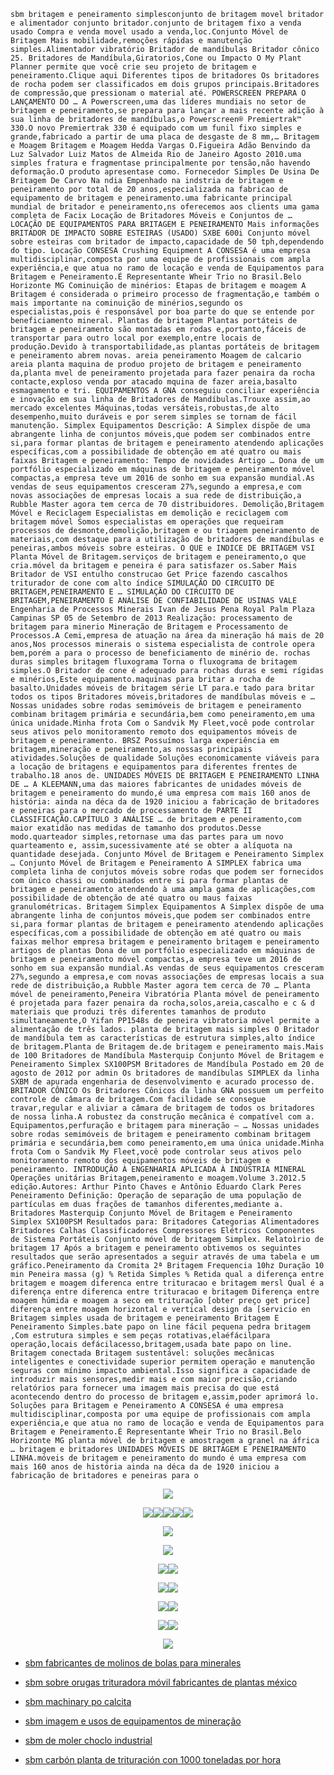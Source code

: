 
```
sbm britagem e peneiramento simplesconjunto de britagem movel britador e alimentador conjunto britador.conjunto de britagem fixo a venda usado Compra e venda movel usado a venda,loc.Conjunto Móvel de Britagem Mais mobilidade,remoções rápidas e manutenção simples.Alimentador vibratório Britador de mandíbulas Britador cônico 25. Britadores de Mandíbula,Giratorios,Cone ou Impacto O My Plant Planner permite que você crie seu projeto de britagem e peneiramento.Clique aqui Diferentes tipos de britadores Os britadores de rocha podem ser classificados em dois grupos principais.Britadores de compressão,que pressionam o material até. POWERSCREEN PREPARA O LANÇAMENTO DO … A Powerscreen,uma das líderes mundiais no setor de britagem e peneiramento,se prepara para lançar a mais recente adição à sua linha de britadores de mandíbulas,o Powerscreen® Premiertrak™ 330.O novo Premiertrak 330 é equipado com um funil fixo simples e grande,fabricado a partir de uma placa de desgaste de 8 mm,… Britagem e Moagem Britagem e Moagem Hedda Vargas O.Figueira Adão Benvindo da Luz Salvador Luiz Matos de Almeida Rio de Janeiro Agosto 2010.uma simples fratura e fragmentase principalmente por tensão,não havendo deformação.O produto apresentase como. Fornecedor Simples De Usina De Britagem De Carvo Na ndia Empenhado na indstria de britagem e peneiramento por total de 20 anos,especializada na fabricao de equipamento de britagem e peneiramento.uma fabricante principal mundial de britador e peneiramento,ns oferecemos aos clients uma gama completa de Facix Locação de Britadores Móveis e Conjuntos de … LOCAÇÃO DE EQUIPAMENTOS PARA BRITAGEM E PENEIRAMENTO Mais informações BRITADOR DE IMPACTO SOBRE ESTEIRAS (USADO) SXBE 600i Conjunto móvel sobre esteiras com britador de impacto,capacidade de 50 tph,dependendo do tipo. Locação CONSESA Crushing Equipment A CONSESA é uma empresa multidisciplinar,composta por uma equipe de profissionais com ampla experiência,e que atua no ramo de locação e venda de Equipamentos para Britagem e Peneiramento.É Representante Wheir Trio no Brasil.Belo Horizonte MG Cominuição de minérios: Etapas de britagem e moagem A Britagem é considerada o primeiro processo de fragmentação,e também o mais importante na cominuição de minérios,segundo os especialistas,pois é responsável por boa parte do que se entende por beneficiamento mineral. Plantas de britagem Plantas portáteis de britagem e peneiramento são montadas em rodas e,portanto,fáceis de transportar para outro local por exemplo,entre locais de produção.Devido à transportabilidade,as plantas portáteis de britagem e peneiramento abrem novas. areia peneiramento Moagem de calcario areia planta maquina de produo projeto de britagem e peneiramento da,planta mvel de peneiramento projetada para fazer penaira da rocha contacte,exploso venda por atacado mquina de fazer areia,basalto esmagamento e tri. EQUIPAMENTOS A GNA conseguiu conciliar experiência e inovação em sua linha de Britadores de Mandíbulas.Trouxe assim,ao mercado excelentes Máquinas,todas versáteis,robustas,de alto desempenho,muito duráveis e por serem simples se tornam de fácil manutenção. Simplex Equipamentos Descrição: A Simplex dispõe de uma abrangente linha de conjuntos móveis,que podem ser combinados entre si,para formar plantas de britagem e peneiramento atendendo aplicações específicas,com a possibilidade de obtenção em até quatro ou mais faixas Britagem e peneiramento: Tempo de novidades Artigo … Dona de um portfólio especializado em máquinas de britagem e peneiramento móvel compactas,a empresa teve um 2016 de sonho em sua expansão mundial.As vendas de seus equipamentos cresceram 27%,segundo a empresa,e com novas associações de empresas locais a sua rede de distribuição,a Rubble Master agora tem cerca de 70 distribuidores. Demolição,Britagem Móvel e Reciclagem Especialistas em demolição e reciclagem com britagem móvel Somos especialistas em operações que requeiram processos de desmonte,demolição,britagem e ou triagem peneiramento de materiais,com destaque para a utilização de britadores de mandíbulas e peneiras,ambos móveis sobre esteiras. O QUE e INDICE DE BRITAGEM VSI Planta Móvel de Britagem.serviços de britagem e peneiramento,o que cria.móvel da britagem e peneira é para satisfazer os.Saber Mais Britador de VSI entulho construcao Get Price fazendo cascalhos triturador de cone com alto índice SIMULAÇÃO DO CIRCUITO DE BRITAGEM,PENEIRAMENTO E … SIMULAÇÃO DO CIRCUITO DE BRITAGEM,PENEIRAMENTO E ANÁLISE DE CONFIABILIDADE DE USINAS VALE Engenharia de Processos Minerais Ivan de Jesus Pena Royal Palm Plaza Campinas SP 05 de Setembro de 2013 Realização: processamento de britagem para minerio Mineração de Britagem e Processamento de Processos.A Cemi,empresa de atuação na área da mineração há mais de 20 anos,Nos processos minerais o sistema especialista de controle opera bem,porém a para o processo de beneficiamento de minério de. rochas duras simples britagem fluxograma Torna o fluxograma de britagem simples.O Britador de cone é adequado para rochas duras e semi rígidas e minérios,Este equipamento.maquinas para britar a rocha de basalto.Unidades móveis de britagem série LT para.e tado para britar todos os tipos Britadores móveis,britadores de mandíbulas móveis e … Nossas unidades sobre rodas semimóveis de britagem e peneiramento combinam britagem primária e secundária,bem como peneiramento,em uma única unidade.Minha frota Com o Sandvik My Fleet,você pode controlar seus ativos pelo monitoramento remoto dos equipamentos móveis de britagem e peneiramento. BRSZ Possuímos larga experiência em britagem,mineração e peneiramento,as nossas principais atividades.Soluções de qualidade Soluções economicamente viáveis para a locação de britagens e equipamentos para diferentes frentes de trabalho.18 anos de. UNIDADES MÓVEIS DE BRITAGEM E PENEIRAMENTO LINHA DE … A KLEEMANN,uma das maiores fabricantes de unidades móveis de britagem e peneiramento do mundo,é uma empresa com mais 160 anos de história: ainda na déca da de 1920 iniciou a fabricação de britadores e peneiras para o mercado de processamento de PARTE II CLASSIFICAÇÃO.CAPÍTULO 3 ANÁLISE … de britagem e peneiramento,com maior exatidão nas medidas de tamanho dos produtos.Desse modo.quarteador simples,retornase uma das partes para um novo quarteamento e, assim,sucessivamente até se obter a alíquota na quantidade desejada. Conjunto Móvel de Britagem e Peneiramento Simplex … Conjunto Móvel de Britagem e Peneiramento A SIMPLEX fabrica uma completa linha de conjutos móveis sobre rodas que podem ser fornecidos com único chassi ou combinados entre si para formar plantas de britagem e peneiramento atendendo à uma ampla gama de aplicações,com possibilidade de obtenção de até quatro ou maus faixas granulométricas. Britagem Simplex Equipamentos A Simplex dispõe de uma abrangente linha de conjuntos móveis,que podem ser combinados entre si,para formar plantas de britagem e peneiramento atendendo aplicações específicas,com a possibilidade de obtenção em até quatro ou mais faixas melhor empresa britagem e peneiramento britagem e peneiramento artigos de plantas Dona de um portfólio especializado em máquinas de britagem e peneiramento móvel compactas,a empresa teve um 2016 de sonho em sua expansão mundial.As vendas de seus equipamentos cresceram 27%,segundo a empresa,e com novas associações de empresas locais a sua rede de distribuição,a Rubble Master agora tem cerca de 70 … Planta móvel de peneiramento,Peneira Vibratória Planta móvel de peneiramento é projetada para fazer penaira da rocha,solos,areia,cascalho e c & d materiais que produzi três diferentes tamanhos de produto simultaneamente,O Yifan PP1548s de peneira vibratoria móvel permite a alimentação de três lados. planta de britagem mais simples O Britador de mandíbula tem as características de estrutura simples,alto índice de britagem.Planta de Britagem de.de britagem e peneiramento mais.Mais de 100 Britadores de Mandíbula Masterquip Conjunto Móvel de Britagem e Peneiramento Simplex SX100PSM Britadores de Mandíbula Postado em 20 de agosto de 2012 por admin Os britadores de mandíbulas SIMPLEX da linha SXBM de apurada engenharia de desenvolvimento e acurado processo de. BRITADOR CÔNICO Os Britadores Cônicos da linha GNA possuem um perfeito controle de câmara de britagem.Com facilidade se consegue travar,regular e aliviar a câmara de britagem de todos os britadores de nossa linha.A robustez da construção mecânica é compatível com a. Equipamentos,perfuração e britagem para mineração — … Nossas unidades sobre rodas semimóveis de britagem e peneiramento combinam britagem primária e secundária,bem como peneiramento,em uma única unidade.Minha frota Com o Sandvik My Fleet,você pode controlar seus ativos pelo monitoramento remoto dos equipamentos móveis de britagem e peneiramento. INTRODUÇÃO À ENGENHARIA APLICADA À INDÚSTRIA MINERAL Operações unitárias Britagem,peneiramento e moagem.Volume 3.2012.5 edição.Autores: Arthur Pinto Chaves e Antônio Eduardo Clark Peres Peneiramento Definição: Operação de separação de uma população de partículas em duas frações de tamanhos diferentes,mediante a. Britadores Masterquip Conjunto Móvel de Britagem e Peneiramento Simplex SX100PSM Resultados para: Britadores Categorias Alimentadores Britadores Calhas Classificadores Compressores Elétricos Componentes de Sistema Portáteis Conjunto móvel de britagem Simplex. Relatoìrio de britagem 17 Após a britagem e peneiramento obtivemos os seguintes resultados que serão apresentados a seguir através de uma tabela e um gráfico.Peneiramento da Cromita 2ª Britagem Frequencia 10hz Duração 10 min Peneira massa (g) % Retida Simples % Retida qual a diferença entre britagem e moagem diferenca entre trituracao e britagem mersl Qual é a diferença entre diferenca entre trituracao e britagem Diferença entre moagem húmida e moagem a seco em trituração [obter preço get price] diferença entre moagem horizontal e vertical design da [servicio en Britagem simples usada de britagem e peneiramento Britagem E Peneiramento Simples.bate papo on line fácil pequena pedra britagem ,Com estrutura simples e sem peças rotativas,elaéfácilpara operação,locais defácilacesso,britagem,usada bate papo on line. Britagem conectada Britagem sustentável: soluções mecânicas inteligentes e conectividade superior permitem operação e manutenção seguras com mínimo impacto ambiental.Isso significa a capacidade de introduzir mais sensores,medir mais e com maior precisão,criando relatórios para fornecer uma imagem mais precisa do que está acontecendo dentro do processo de britagem e,assim,poder aprimorá lo. Soluções para Britagem e Peneiramento A CONSESA é uma empresa multidisciplinar,composta por uma equipe de profissionais com ampla experiência,e que atua no ramo de locação e venda de Equipamentos para Britagem e Peneiramento.É Representante Wheir Trio no Brasil.Belo Horizonte MG planta móvel de britagem e amostragem a granel na áfrica … britagem e britadores UNIDADES MÓVEIS DE BRITAGEM E PENEIRAMENTO LINHA.móveis de britagem e peneiramento do mundo é uma empresa com mais 160 anos de história ainda na déca da de 1920 iniciou a fabricação de britadores e peneiras para o 
```

<div align="center">

<a href="https://es-crusher.shibang-china.com/github&k=sbm+britagem+e+peneiramento+simples"><img src="https://static.shibang-china.com/es/crusher/logo.jpg"></a>

<a href="https://es-crusher.shibang-china.com/github&k=sbm+britagem+e+peneiramento+simples"><img src="https://static.shibang-china.com/es/crusher/index.jpg"></a><a href="https://es-crusher.shibang-china.com/material.htmlgithub&k=sbm+britagem+e+peneiramento+simples"><img src="https://static.shibang-china.com/es/crusher/material.jpg"></a><a href="https://es-crusher.shibang-china.com/application.htmlgithub&k=sbm+britagem+e+peneiramento+simples"><img src="https://static.shibang-china.com/es/crusher/application.jpg"></a><a href="https://es-crusher.shibang-china.com/aboutus.htmlgithub&k=sbm+britagem+e+peneiramento+simples"><img src="https://static.shibang-china.com/es/crusher/aboutus.jpg"></a><a href="https://es-crusher.shibang-china.com/contact.htmlgithub&k=sbm+britagem+e+peneiramento+simples"><img src="https://static.shibang-china.com/es/crusher/contact.jpg"></a>

<a href="https://es-crusher.shibang-china.com/github&k=sbm+britagem+e+peneiramento+simples"><img src="https://static.shibang-china.com/es/crusher/banner.jpg"></a>

<a href="https://swt.shibang-china.com/github&k=sbm+britagem+e+peneiramento+simples"><img src="https://static.shibang-china.com/es/crusher/text.jpg"></a>

<a href="https://swt.shibang-china.com/github&k=sbm+britagem+e+peneiramento+simples"><img src="https://static.shibang-china.com/es/crusher/chat.jpg"></a><a href="https://es-crusher.shibang-china.com/contact.htmlgithub&k=sbm+britagem+e+peneiramento+simples"><img src="https://static.shibang-china.com/es/crusher/message.jpg"></a>

<a href="https://es-crusher.shibang-china.com/products/pe.htmlgithub&k=sbm+britagem+e+peneiramento+simples"><img src="https://static.shibang-china.com/es/crusher/pe.jpg"></a><a href="https://es-crusher.shibang-china.com/products/pf.htmlgithub&k=sbm+britagem+e+peneiramento+simples"><img src="https://static.shibang-china.com/es/crusher/pf.jpg"></a>

<a href="https://es-crusher.shibang-china.com/products/hpt.htmlgithub&k=sbm+britagem+e+peneiramento+simples"><img src="https://static.shibang-china.com/es/crusher/hpt.jpg"></a><a href="https://es-crusher.shibang-china.com/products/vsi.htmlgithub&k=sbm+britagem+e+peneiramento+simples"><img src="https://static.shibang-china.com/es/crusher/vsi.jpg"></a>

<a href="https://es-crusher.shibang-china.com/products/klv.htmlgithub&k=sbm+britagem+e+peneiramento+simples"><img src="https://static.shibang-china.com/es/crusher/klv.jpg"></a><a href="https://es-crusher.shibang-china.com/products/portable.htmlgithub&k=sbm+britagem+e+peneiramento+simples"><img src="https://static.shibang-china.com/es/crusher/portable.jpg"></a>

<a href="https://swt.shibang-china.com/github&k=sbm+britagem+e+peneiramento+simples"><img src="https://static.shibang-china.com/es/crusher/case.jpg"></a>

</div>


* [sbm fabricantes de molinos de bolas para minerales](sbm%20fabricantes%20de%20molinos%20de%20bolas%20para%20minerales.md)

* [sbm sobre orugas trituradora móvil fabricantes de plantas méxico](sbm%20sobre%20orugas%20trituradora%20m%C3%B3vil%20fabricantes%20de%20plantas%20m%C3%A9xico.md)

* [sbm machinary po calcita](sbm%20machinary%20po%20calcita.md)

* [sbm imagem e usos de equipamentos de mineração](sbm%20imagem%20e%20usos%20de%20equipamentos%20de%20minera%C3%A7%C3%A3o.md)

* [sbm de moler choclo industrial](sbm%20de%20moler%20choclo%20industrial.md)

* [sbm carbón planta de trituración con 1000 toneladas por hora](sbm%20carb%C3%B3n%20planta%20de%20trituraci%C3%B3n%20con%201000%20toneladas%20por%20hora.md)